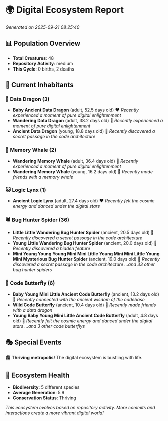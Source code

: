 # 🌍 Digital Ecosystem Report
*Generated on 2025-09-21 08:25:40*

## 📊 Population Overview
- **Total Creatures**: 48
- **Repository Activity**: medium
- **This Cycle**: 0 births, 2 deaths

## 👥 Current Inhabitants

### 🐉 Data Dragon (3)
- **Baby Ancient Data Dragon** (adult, 52.5 days old) ❤️
  *Recently experienced a moment of pure digital enlightenment*
- **Wandering Data Dragon** (adult, 38.2 days old) 💚
  *Recently experienced a moment of pure digital enlightenment*
- **Ancient Data Dragon** (young, 18.8 days old) 💚
  *Recently discovered a secret passage in the code architecture*

### 🐋 Memory Whale (2)
- **Wandering Memory Whale** (adult, 36.4 days old) 💚
  *Recently experienced a moment of pure digital enlightenment*
- **Wandering Memory Whale** (young, 16.2 days old) 💚
  *Recently made friends with a memory whale*

### 🐱 Logic Lynx (1)
- **Ancient Logic Lynx** (adult, 27.4 days old) ❤️
  *Recently felt the cosmic energy and danced under the digital stars*

### 🕷️ Bug Hunter Spider (36)
- **Little Little Wandering Bug Hunter Spider** (ancient, 20.5 days old) 💛
  *Recently discovered a secret passage in the code architecture*
- **Young Little Wandering Bug Hunter Spider** (ancient, 20.0 days old) 💛
  *Recently discovered a hidden feature*
- **Mini Young Young Young Mini Mini Little Young Mini Mini Little Young Mini Mysterious Bug Hunter Spider** (ancient, 19.0 days old) 💛
  *Recently discovered a secret passage in the code architecture*
  *...and 33 other bug hunter spiders*

### 🦋 Code Butterfly (6)
- **Baby Young Mini Little Ancient Code Butterfly** (ancient, 13.2 days old) 💛
  *Recently connected with the ancient wisdom of the codebase*
- **Wild Code Butterfly** (ancient, 10.4 days old) 💛
  *Recently made friends with a data dragon*
- **Young Baby Young Mini Little Ancient Code Butterfly** (adult, 4.8 days old) 💚
  *Recently felt the cosmic energy and danced under the digital stars*
  *...and 3 other code butterflys*

## 🎭 Special Events

🏙️ **Thriving metropolis!** The digital ecosystem is bustling with life.

## 🔬 Ecosystem Health
- **Biodiversity**: 5 different species
- **Average Generation**: 5.9
- **Conservation Status**: Thriving

*This ecosystem evolves based on repository activity. More commits and interactions create a more vibrant digital world!*